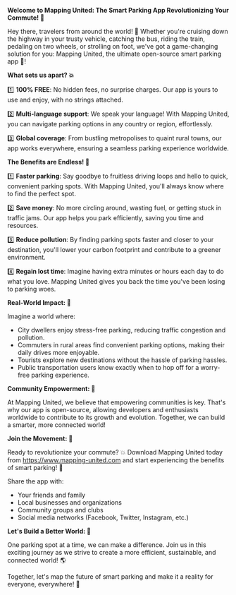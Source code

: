 **Welcome to Mapping United: The Smart Parking App Revolutionizing Your Commute! 🚀**

Hey there, travelers from around the world! 👋 Whether you're cruising down the highway in your trusty vehicle, catching the bus, riding the train, pedaling on two wheels, or strolling on foot, we've got a game-changing solution for you: Mapping United, the ultimate open-source smart parking app 📱!

**What sets us apart? 💥**

1️⃣ **100% FREE**: No hidden fees, no surprise charges. Our app is yours to use and enjoy, with no strings attached.

2️⃣ **Multi-language support**: We speak your language! With Mapping United, you can navigate parking options in any country or region, effortlessly.

3️⃣ **Global coverage**: From bustling metropolises to quaint rural towns, our app works everywhere, ensuring a seamless parking experience worldwide.

**The Benefits are Endless! 🌟**

1️⃣ **Faster parking**: Say goodbye to fruitless driving loops and hello to quick, convenient parking spots. With Mapping United, you'll always know where to find the perfect spot.

2️⃣ **Save money**: No more circling around, wasting fuel, or getting stuck in traffic jams. Our app helps you park efficiently, saving you time and resources.

3️⃣ **Reduce pollution**: By finding parking spots faster and closer to your destination, you'll lower your carbon footprint and contribute to a greener environment.

4️⃣ **Regain lost time**: Imagine having extra minutes or hours each day to do what you love. Mapping United gives you back the time you've been losing to parking woes.

**Real-World Impact: 💪**

Imagine a world where:

* City dwellers enjoy stress-free parking, reducing traffic congestion and pollution.
* Commuters in rural areas find convenient parking options, making their daily drives more enjoyable.
* Tourists explore new destinations without the hassle of parking hassles.
* Public transportation users know exactly when to hop off for a worry-free parking experience.

**Community Empowerment: 🌈**

At Mapping United, we believe that empowering communities is key. That's why our app is open-source, allowing developers and enthusiasts worldwide to contribute to its growth and evolution. Together, we can build a smarter, more connected world!

**Join the Movement: 🚀**

Ready to revolutionize your commute? 💥 Download Mapping United today from https://www.mapping-united.com and start experiencing the benefits of smart parking! 📲

Share the app with:

* Your friends and family
* Local businesses and organizations
* Community groups and clubs
* Social media networks (Facebook, Twitter, Instagram, etc.)

**Let's Build a Better World: 💫**

One parking spot at a time, we can make a difference. Join us in this exciting journey as we strive to create a more efficient, sustainable, and connected world! 🌎

Together, let's map the future of smart parking and make it a reality for everyone, everywhere! 🚀